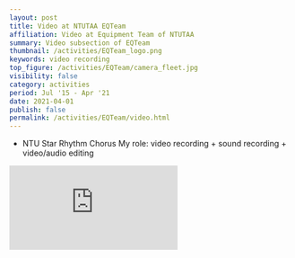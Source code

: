 ```yaml
---
layout: post
title: Video at NTUTAA EQTeam
affiliation: Video at Equipment Team of NTUTAA
summary: Video subsection of EQTeam
thumbnail: /activities/EQTeam_logo.png
keywords: video recording
top_figure: /activities/EQTeam/camera_fleet.jpg
visibility: false
category: activities
period: Jul '15 - Apr '21
date: 2021-04-01
publish: false
permalink: /activities/EQTeam/video.html
---
```


- NTU Star Rhythm Chorus
My role: video recording + sound recording + video/audio editing 
<iframe class="embed-video" src="https://www.youtube.com/embed/oiP5AT1gdfE?si=NC1UYF0axFMOTE8u" title="YouTube video player" frameborder="0" allow="accelerometer; autoplay; clipboard-write; encrypted-media; gyroscope; picture-in-picture; web-share" allowfullscreen></iframe>
